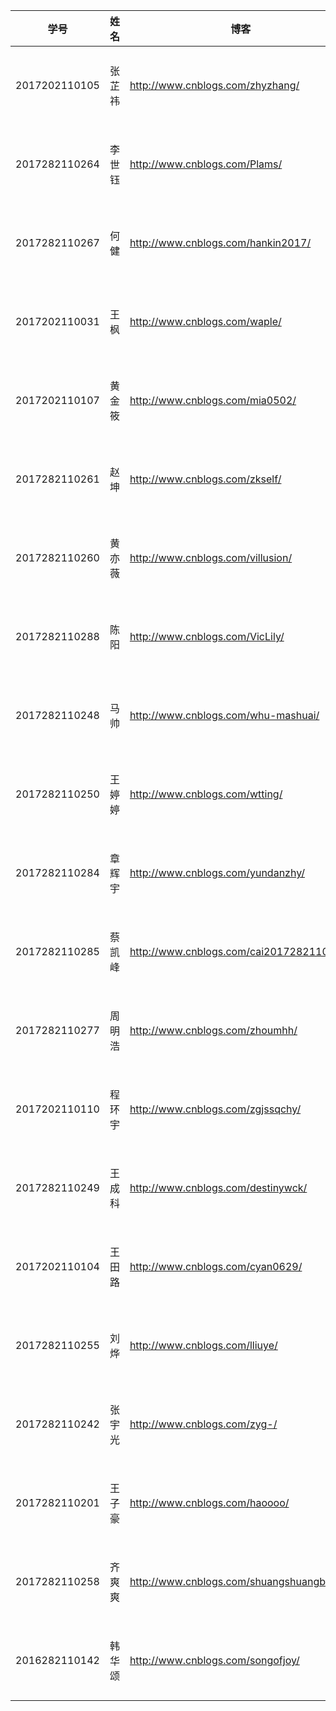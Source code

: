 |学号|姓名|博客|Repo|团队|
|---|---|---|---|---|
|2017202110105|张芷祎|http://www.cnblogs.com/zhyzhang/|https://coding.net/u/sete|暂时不用填|
|2017282110264|李世钰|http://www.cnblogs.com/Plams/|https://coding.net/u/plams|暂时不用填|
|2017282110267|何健|http://www.cnblogs.com/hankin2017/|https://coding.net/u/hankin2017|暂时不用填|
|2017202110031|王枫|http://www.cnblogs.com/waple/|https://coding.net/u/waple|暂时不用填|
|2017202110107|黄金筱|http://www.cnblogs.com/mia0502/|https://coding.net/u/mia0502|暂时不用填|
|2017282110261|赵坤|http://www.cnblogs.com/zkself/|https://coding.net/u/zkself|暂时不用填|
|2017282110260|黄亦薇|http://www.cnblogs.com/villusion/|https://coding.net/u/hyw1995|暂时不用填|
|2017282110288|陈阳|http://www.cnblogs.com/VicLily/|https://coding.net/u/VicLily|暂时不用填|
|2017282110248|马帅|http://www.cnblogs.com/whu-mashuai/|https://coding.net/u/whu_mashuai|暂时不用填|
|2017282110250|王婷婷|http://www.cnblogs.com/wtting/|https://coding.net/u/Wtting|暂时不用填|
|2017282110284|章辉宇|http://www.cnblogs.com/yundanzhy/|https://coding.net/u/zhy267671|暂时不用填|
|2017282110285|蔡凯峰|http://www.cnblogs.com/cai2017282110285/|https://coding.net/u/c2017282110285|暂时不用填|
|2017282110277|周明浩|http://www.cnblogs.com/zhoumhh/|https://coding.net/u/zhoumhh|暂时不用填|
|2017202110110|程环宇|http://www.cnblogs.com/zgjssqchy/|https://coding.net/u/zgjssqchy|暂时不用填|
|2017282110249|王成科|http://www.cnblogs.com/destinywck/|https://coding.net/u/Destinywck|暂时不用填|
|2017202110104|王田路|http://www.cnblogs.com/cyan0629/|https://coding.net/u/Cyannn|暂时不用填|
|2017282110255|刘烨|http://www.cnblogs.com/lliuye/|https://coding.net/u/LLLiuye|暂时不用填|
|2017282110242|张宇光|http://www.cnblogs.com/zyg-/|https://coding.net/u/zyg_one-cat|暂时不用填|
|2017282110201|王子豪|http://www.cnblogs.com/haoooo/|https://coding.net/u/Deanq|暂时不用填|
|2017282110258|齐爽爽|http://www.cnblogs.com/shuangshuangblog/|https://coding.net/u/shuangshuangcoding|暂时不用填|
|2016282110142|韩华颂|http://www.cnblogs.com/songofjoy/|https://coding.net/u/songofjoy|暂时不用填|